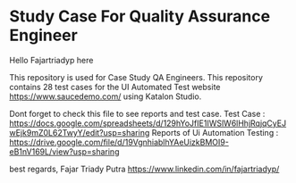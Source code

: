 # Study Case For Quality Assurance Engineer

Hello Fajartriadyp here

This repository is used for Case Study QA Engineers. This repository contains 28 test cases for the UI Automated Test website https://www.saucedemo.com/ using Katalon Studio. 

Dont forget to check this file to see reports and test case.
Test Case : https://docs.google.com/spreadsheets/d/129hYoJfIE1IWSlW6lHhjRqjqCyEJwEjk9mZ0L62TwyY/edit?usp=sharing
Reports of Ui Automation Testing : https://drive.google.com/file/d/19VgnhiablhYAeUizkBMOI9-eB1nV169L/view?usp=sharing


best regards,
Fajar Triady Putra
https://www.linkedin.com/in/fajartriadyp/
